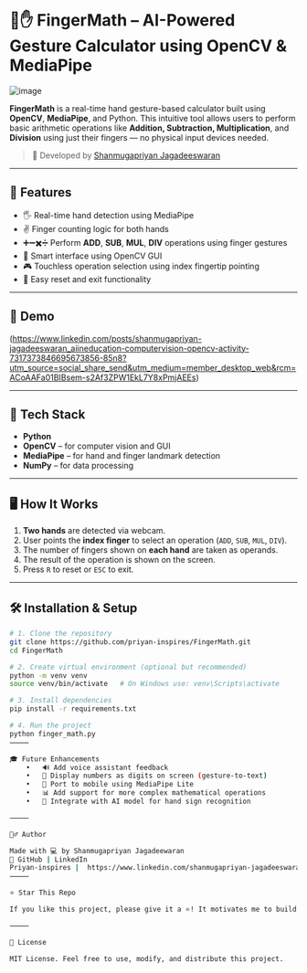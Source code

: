 # 🧠✋ FingerMath – AI-Powered Gesture Calculator using OpenCV & MediaPipe


![image](https://github.com/user-attachments/assets/c2b73654-b5ef-4b5f-a386-584e24053bfc)


**FingerMath** is a real-time hand gesture-based calculator built using **OpenCV**, **MediaPipe**, and Python. This intuitive tool allows users to perform basic arithmetic operations like **Addition, Subtraction, Multiplication**, and **Division** using just their fingers — no physical input devices needed.

> 🚀 Developed by [Shanmugapriyan Jagadeeswaran](https://github.com/priyan-inspires)

---

## 🎯 Features

- 🖐️ Real-time hand detection using MediaPipe
- ✌️ Finger counting logic for both hands
- ➕➖✖️➗ Perform **ADD**, **SUB**, **MUL**, **DIV** operations using finger gestures
- 🧠 Smart interface using OpenCV GUI
- 🎮 Touchless operation selection using index fingertip pointing
- 🔁 Easy reset and exit functionality

---

## 🧪 Demo

(https://www.linkedin.com/posts/shanmugapriyan-jagadeeswaran_aiineducation-computervision-opencv-activity-7317373846695673856-85n8?utm_source=social_share_send&utm_medium=member_desktop_web&rcm=ACoAAFa01BIBsem-s2Af3ZPW1EkL7Y8xPmjAEEs)


---

## 🧰 Tech Stack

- **Python**
- **OpenCV** – for computer vision and GUI
- **MediaPipe** – for hand and finger landmark detection
- **NumPy** – for data processing

---

## 🖥️ How It Works

1. **Two hands** are detected via webcam.
2. User points the **index finger** to select an operation (`ADD`, `SUB`, `MUL`, `DIV`).
3. The number of fingers shown on **each hand** are taken as operands.
4. The result of the operation is shown on the screen.
5. Press `R` to reset or `ESC` to exit.

---

## 🛠️ Installation & Setup

```bash
# 1. Clone the repository
git clone https://github.com/priyan-inspires/FingerMath.git
cd FingerMath

# 2. Create virtual environment (optional but recommended)
python -m venv venv
source venv/bin/activate   # On Windows use: venv\Scripts\activate

# 3. Install dependencies
pip install -r requirements.txt

# 4. Run the project
python finger_math.py
⸻

🎓 Future Enhancements
	•	🔊 Add voice assistant feedback
	•	🔢 Display numbers as digits on screen (gesture-to-text)
	•	📱 Port to mobile using MediaPipe Lite
	•	📊 Add support for more complex mathematical operations
	•	🧠 Integrate with AI model for hand sign recognition

⸻

🙋‍♂️ Author

Made with 💻 by Shanmugapriyan Jagadeewaran 
📌 GitHub | LinkedIn
Priyan-inspires |  https://www.linkedin.com/shanmugapriyan-jagadeeswaran
⸻

⭐ Star This Repo

If you like this project, please give it a ⭐️! It motivates me to build more gesture-powered AI applications.

⸻

📜 License

MIT License. Feel free to use, modify, and distribute this project.
